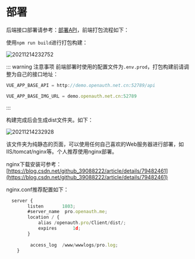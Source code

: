 # 部署

后端接口部署请参考：[部署API](/core/deployapi.html)，前端打包流程如下：

使用`npm run build`进行打包构建：

![20211214232752](http://img.openauth.net.cn/20211214232752.png)

::: warning 注意事项
前端部署时使用的配置文件为`.env.prod`，打包构建前请调整为自己的接口地址：

```javascript
VUE_APP_BASE_API = http://demo.openauth.net.cn:52789/api

VUE_APP_BASE_IMG_URL = demo.openauth.net.cn:52789
```

:::

构建完成后会生成dist文件夹。如下：

![20211214232928](http://img.openauth.net.cn/20211214232928.png)

该文件夹为纯静态的页面，可以使用任何自己喜欢的Web服务器进行部署，如IIS/tomcat/nginx等。个人推荐使用nginx部署。

nginx下载安装可参考：[https://blog.csdn.net/github_39088222/article/details/79482461](https://blog.csdn.net/github_39088222/article/details/79482461)

nginx.conf推荐配置如下：

```javascript
  server {
        listen       1803;
        #server_name  pro.openauth.me;
        location / {
            alias /openauth.pro/Client/dist/;
            expires      1d; 
        }
        
         access_log  /www/wwwlogs/pro.log;
    }

```